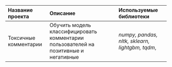 | Название проекта | Описание | Используемые библиотеки | 
| :---------------------- | :---------------------- | :---------------------- |
| Токсичные комментарии | Обучить модель классифицировать комментарии пользователей на позитивные и негативные| *numpy, pandas, nltk, sklearn, lightgbm, tqdm*, |
